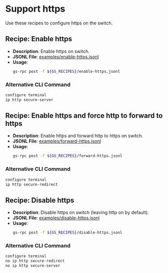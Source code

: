 # Support https

Use these recipes to configure https on the switch.

## Recipe: Enable https

- **Description**: Enable https on switch.
- **JSONL File**: [examples/enable-https.jsonl](examples/enable-https.jsonl)
- **Usage**:
  ```bash
  gs-rpc post -f ${GS_RECIPES}/enable-https.jsonl
  ```

### Alternative CLI Command

```bash
configure terminal
ip http secure-server
```

## Recipe: Enable https and force http to forward to https

- **Description**: Enable https and forward http to https on switch.
- **JSONL File**: [examples/forward-https.jsonl](examples/forward-https.jsonl)
- **Usage**:
  ```bash
  gs-rpc post -f ${GS_RECIPES}/forward-https.jsonl
  ```

### Alternative CLI Command

```bash
configure terminal
ip http secure-redirect
```

## Recipe: Disable https

- **Description**: Disable https on switch (leaving http on by default).
- **JSONL File**: [examples/disable-https.jsonl](examples/disable-https.jsonl)
- **Usage**:
  ```bash
  gs-rpc post -f ${GS_RECIPES}/disable-https.jsonl
  ```

### Alternative CLI Command

```bash
configure terminal
no ip http secure-redirect
no ip http secure-server
```
